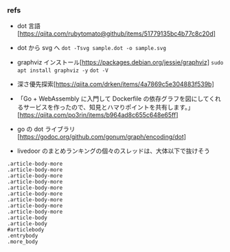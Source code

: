### refs

- dot 言語[https://qiita.com/rubytomato@github/items/51779135bc4b77c8c20d]
- dot から svg へ
  `dot -Tsvg sample.dot -o sample.svg`

- graphviz インストール[https://packages.debian.org/jessie/graphviz]
  `sudo apt install graphviz -y`
  `dot -V`
- 深さ優先探索[https://qiita.com/drken/items/4a7869c5e304883f539b]

- 「Go + WebAssembly に入門して Dockerfile の依存グラフを図にしてくれるサービスを作ったので、知見とハマりポイントを共有します。」[https://qiita.com/po3rin/items/b964ad8c655c648e65ff]
- go の dot ライブラリ[https://godoc.org/github.com/gonum/graph/encoding/dot]

- livedoor のまとめランキングの個々のスレッドは、大体以下で抜けそう

```
.article-body-more
.article-body-more
.article-body-more
.article-body-more
.article-body-more
.article-body-more
.article-body-more
.article-body-more
.article-body-more
.article-body
.article-body
#articlebody
.entrybody
.more_body
```
